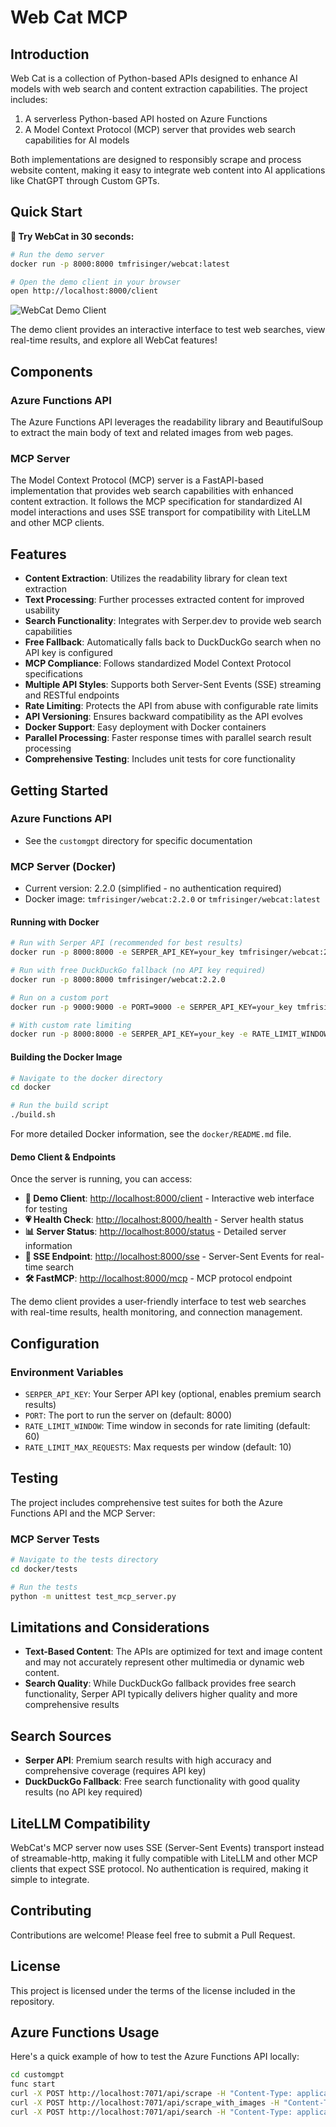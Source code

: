 # Web Cat MCP

## Introduction

Web Cat is a collection of Python-based APIs designed to enhance AI models with web search and content extraction capabilities. The project includes:

1. A serverless Python-based API hosted on Azure Functions
2. A Model Context Protocol (MCP) server that provides web search capabilities for AI models

Both implementations are designed to responsibly scrape and process website content, making it easy to integrate web content into AI applications like ChatGPT through Custom GPTs.

## Quick Start

**🚀 Try WebCat in 30 seconds:**

```bash
# Run the demo server
docker run -p 8000:8000 tmfrisinger/webcat:latest

# Open the demo client in your browser
open http://localhost:8000/client
```

![WebCat Demo Client](assets/webcat-demo-client.png)

The demo client provides an interactive interface to test web searches, view real-time results, and explore all WebCat features!

## Components

### Azure Functions API

The Azure Functions API leverages the readability library and BeautifulSoup to extract the main body of text and related images from web pages.

### MCP Server

The Model Context Protocol (MCP) server is a FastAPI-based implementation that provides web search capabilities with enhanced content extraction. It follows the MCP specification for standardized AI model interactions and uses SSE transport for compatibility with LiteLLM and other MCP clients.

## Features
 - **Content Extraction**: Utilizes the readability library for clean text extraction
 - **Text Processing**: Further processes extracted content for improved usability
 - **Search Functionality**: Integrates with Serper.dev to provide web search capabilities
 - **Free Fallback**: Automatically falls back to DuckDuckGo search when no API key is configured
 - **MCP Compliance**: Follows standardized Model Context Protocol specifications
 - **Multiple API Styles**: Supports both Server-Sent Events (SSE) streaming and RESTful endpoints
 - **Rate Limiting**: Protects the API from abuse with configurable rate limits
 - **API Versioning**: Ensures backward compatibility as the API evolves
 - **Docker Support**: Easy deployment with Docker containers
 - **Parallel Processing**: Faster response times with parallel search result processing
 - **Comprehensive Testing**: Includes unit tests for core functionality

## Getting Started

### Azure Functions API
- See the `customgpt` directory for specific documentation

### MCP Server (Docker)
- Current version: 2.2.0 (simplified - no authentication required)
- Docker image: `tmfrisinger/webcat:2.2.0` or `tmfrisinger/webcat:latest`

#### Running with Docker
```bash
# Run with Serper API (recommended for best results)
docker run -p 8000:8000 -e SERPER_API_KEY=your_key tmfrisinger/webcat:2.2.0

# Run with free DuckDuckGo fallback (no API key required)
docker run -p 8000:8000 tmfrisinger/webcat:2.2.0

# Run on a custom port
docker run -p 9000:9000 -e PORT=9000 -e SERPER_API_KEY=your_key tmfrisinger/webcat:2.2.0

# With custom rate limiting
docker run -p 8000:8000 -e SERPER_API_KEY=your_key -e RATE_LIMIT_WINDOW=60 -e RATE_LIMIT_MAX_REQUESTS=10 tmfrisinger/webcat:2.2.0
```

#### Building the Docker Image
```bash
# Navigate to the docker directory
cd docker

# Run the build script
./build.sh
```

For more detailed Docker information, see the `docker/README.md` file.

#### Demo Client & Endpoints

Once the server is running, you can access:

- **🎨 Demo Client**: [http://localhost:8000/client](http://localhost:8000/client) - Interactive web interface for testing
- **💗 Health Check**: [http://localhost:8000/health](http://localhost:8000/health) - Server health status
- **📊 Server Status**: [http://localhost:8000/status](http://localhost:8000/status) - Detailed server information
- **🔗 SSE Endpoint**: [http://localhost:8000/sse](http://localhost:8000/sse) - Server-Sent Events for real-time search
- **🛠️ FastMCP**: [http://localhost:8000/mcp](http://localhost:8000/mcp) - MCP protocol endpoint

The demo client provides a user-friendly interface to test web searches with real-time results, health monitoring, and connection management.

## Configuration

### Environment Variables
- `SERPER_API_KEY`: Your Serper API key (optional, enables premium search results)
- `PORT`: The port to run the server on (default: 8000)
- `RATE_LIMIT_WINDOW`: Time window in seconds for rate limiting (default: 60)
- `RATE_LIMIT_MAX_REQUESTS`: Max requests per window (default: 10)

## Testing

The project includes comprehensive test suites for both the Azure Functions API and the MCP Server:

### MCP Server Tests
```bash
# Navigate to the tests directory
cd docker/tests

# Run the tests
python -m unittest test_mcp_server.py
```

## Limitations and Considerations
- **Text-Based Content**: The APIs are optimized for text and image content and may not accurately represent other multimedia or dynamic web content.
- **Search Quality**: While DuckDuckGo fallback provides free search functionality, Serper API typically delivers higher quality and more comprehensive results

## Search Sources
- **Serper API**: Premium search results with high accuracy and comprehensive coverage (requires API key)
- **DuckDuckGo Fallback**: Free search functionality with good quality results (no API key required)

## LiteLLM Compatibility
WebCat's MCP server now uses SSE (Server-Sent Events) transport instead of streamable-http, making it fully compatible with LiteLLM and other MCP clients that expect SSE protocol. No authentication is required, making it simple to integrate.

## Contributing

Contributions are welcome! Please feel free to submit a Pull Request.

## License

This project is licensed under the terms of the license included in the repository.

## Azure Functions Usage

Here's a quick example of how to test the Azure Functions API locally:

```bash
cd customgpt
func start
curl -X POST http://localhost:7071/api/scrape -H "Content-Type: application/json" -d "{\"url\":\"https://example.com\"}" # text only
curl -X POST http://localhost:7071/api/scrape_with_images -H "Content-Type: application/json" -d "{\"url\":\"https://bigmedium.com/speaking/sentient-design-josh-clark-talk.html\"}" #text and images
curl -X POST http://localhost:7071/api/search -H "Content-Type: application/json" -d "{\"query\":\"your search query\"}" # search and get content
```
